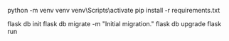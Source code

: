 python -m venv venv
venv\Scripts\activate
pip install -r requirements.txt

flask db init
flask db migrate -m "Initial migration."
flask db upgrade
flask run